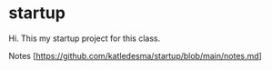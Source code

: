 # startup

Hi. This my startup project for this class.

Notes [https://github.com/katledesma/startup/blob/main/notes.md]